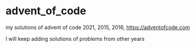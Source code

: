# advent_of_code
my solutions of advent of code 2021, 2015, 2016,
https://adventofcode.com

I will keep adding solutions of problems from other years
